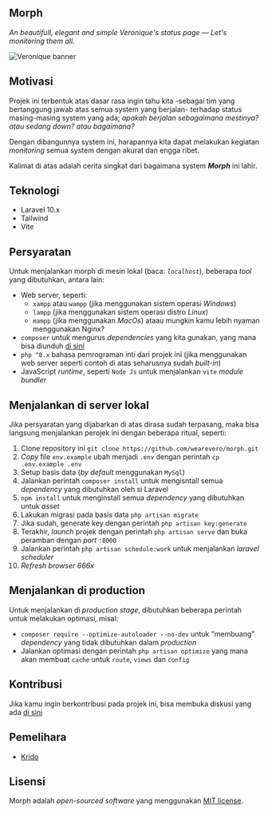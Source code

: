 ## Morph

_An beautifull, elegant and simple Veronique's status page — Let's monitoring them all._

![Veronique banner](./banner.png)

## Motivasi
Projek ini terbentuk atas dasar rasa ingin tahu kita -sebagai tim yang bertanggung jawab atas semua system yang berjalan- terhadap status masing-masing system yang ada; _apakah berjalan sebagaimana mestinya? atau sedang _down_? atau bagaimana?_

Dengan dibangunnya system ini, harapannya kita dapat melakukan kegiatan _monitoring_ semua system dengan akurat dan engga ribet.
 
Kalimat di atas adalah cerita singkat dari bagaimana system ***Morph*** ini lahir.

## Teknologi
- Laravel 10.x
- Tailwind
- Vite

## Persyaratan
Untuk menjalankan morph di mesin lokal (baca: _`localhost`_), beberapa _tool_ yang dibutuhkan, antara lain:

- Web server, seperti:
    -  `xampp` atau `wampp` (jika menggunakan sistem operasi _Windows_)
     - `lampp` (jika menggunakan sistem operasi distro _Linux_)
     - `mampp` (jika menggunakan _MacOs_) ataau mungkin kamu lebih nyaman menggunakan Nginx?
- `composer` untuk mengurus _dependencies_ yang kita gunakan, yang mana bisa diunduh [di sini](https://getcomposer.org)
- `php ^8.x` bahasa pemrograman inti dari projek ini (jika menggunakan web server seperti contoh di atas seharusnya sudah _built-in_)
- JavaScript _runtime_, seperti `Node Js` untuk menjalankan `vite` _module bundler_

## Menjalankan di server lokal
Jika persyaratan yang dijabarkan di atas dirasa sudah terpasang, maka bisa langsung menjalankan perojek ini dengan beberapa ritual, seperti:

1. Clone repository ini `git clone https://github.com/wearevero/morph.git`
2. _Copy_ file `env.example` ubah menjadi `.env` dengan perintah `cp .env.example .env`
3. Setup basis data (_by default_ menggunakan `MySql`)
4. Jalankan perintah `composer install` untuk mengisntall semua _dependency_ yang dibutuhkan oleh si Laravel
5. `npm install` untuk menginstall semua _dependency_ yang dibutuhkan untuk _asset_
6. Lakukan migrasi pada basis data `php artisan migrate`
7. Jika sudah, generate key dengan perintah `php artisan key:generate`
8. Terakhir, _launch_ projek dengan perintah `php artisan serve` dan buka peramban dengan _port_ `:8000`
9. Jalankan perintah `php artisan schedule:work` untuk menjalankan _laravel scheduler_
10. _Refresh browser 666x_

## Menjalankan di production
Untuk menjalankan di _production stage_, dibutuhkan beberapa perintah untuk melakukan optimasi, misal:
- `composer require --optimize-autoloader --no-dev` untuk "membuang" _dependency_ yang tidak dibutuhkan dalam _production_
- Jalankan optimasi dengan perintah `php artisan optimize` yang mana akan membuat `cache` untuk `route`, `views` dan `config`

## Kontribusi

Jika kamu ingin berkontribusi pada projek ini, bisa membuka diskusi yang ada [di sini](https://github.com/wearevero/morph/discussions)

## Pemelihara
- [Krido](https://github.com/yuxeun)

## Lisensi

Morph adalah _open-sourced software_ yang menggunakan [MIT license](./LICENSE).
